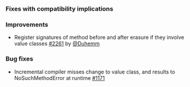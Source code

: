 
  [@Duhemm]: http://github.com/Duhemm
  [1171]: https://github.com/sbt/sbt/issues/1171
  [2261]: https://github.com/sbt/sbt/pull/2261

### Fixes with compatibility implications

### Improvements
- Register signatures of method before and after erasure if they involve value classes [#2261][2261] by [@Duhemm][@Duhemm]

### Bug fixes
- Incremental compiler misses change to value class, and results to NoSuchMethodError at runtime [#1171][1171]